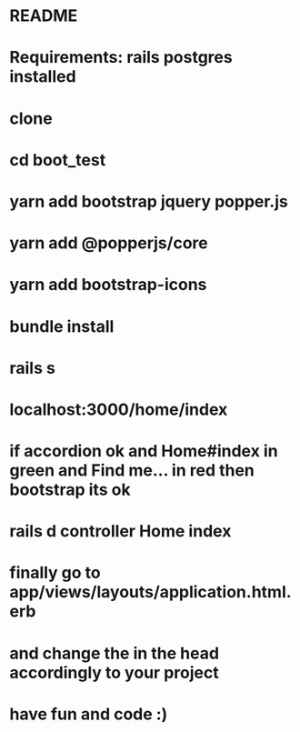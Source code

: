 # README
# Requirements: rails postgres installed
# 
# clone
# cd boot_test
# yarn add bootstrap jquery popper.js
# yarn add @popperjs/core
# yarn add bootstrap-icons
# bundle install
# 
# rails s
# localhost:3000/home/index
# if accordion ok and Home#index in green and Find me... in red then bootstrap its ok
# rails d controller Home index
# 
# finally go to app/views/layouts/application.html.erb
# and change the <title>BootTest</title> in the head accordingly to your project
# have fun and code :)

